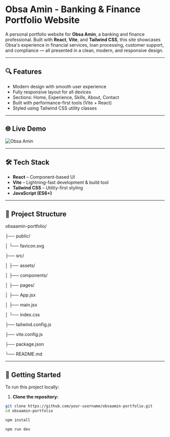 # Obsa Amin - Banking & Finance Portfolio Website

A personal portfolio website for **Obsa Amin**, a banking and finance professional. Built with **React**, **Vite**, and **Tailwind CSS**, this site showcases Obsa's experience in financial services, loan processing, customer support, and compliance — all presented in a clean, modern, and responsive design.

---

## 🔍 Features

- Modern design with smooth user experience
- Fully responsive layout for all devices
- Sections: Home, Experience, Skills, About, Contact
- Built with performance-first tools (Vite + React)
- Styled using Tailwind CSS utility classes

---

## 🌐 Live Demo

![Obsa Amin](./public/obsa-amin-profile.jpg)

---

## 🛠️ Tech Stack

- **React** – Component-based UI
- **Vite** – Lightning-fast development & build tool
- **Tailwind CSS** – Utility-first styling
- **JavaScript (ES6+)**

---

## 📁 Project Structure

obsaamin-portfolio/

├── public/

│ └── favicon.svg

├── src/

│ ├── assets/

│ ├── components/

│ ├── pages/

│ ├── App.jsx

│ ├── main.jsx

│ └── index.css

├── tailwind.config.js

├── vite.config.js

├── package.json

└── README.md



---

## 🚀 Getting Started

To run this project locally:

1. **Clone the repository:**

```bash
git clone https://github.com/your-username/obsaamin-portfolio.git
cd obsaamin-portfolio

npm install

npm run dev
